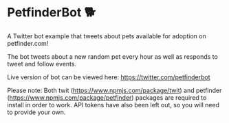 # PetfinderBot :dog2:
A Twitter bot example that tweets about pets available for adoption on petfinder.com!

The bot tweets about a new random pet every hour as well as responds to tweet and follow events.

Live version of bot can be viewed here: https://twitter.com/petfinderbot 

Please note: Both twit (https://www.npmjs.com/package/twit) and petfinder (https://www.npmjs.com/package/petfinder) packages are required to install in order to work. API tokens have also been left out, so you will need to provide your own.






